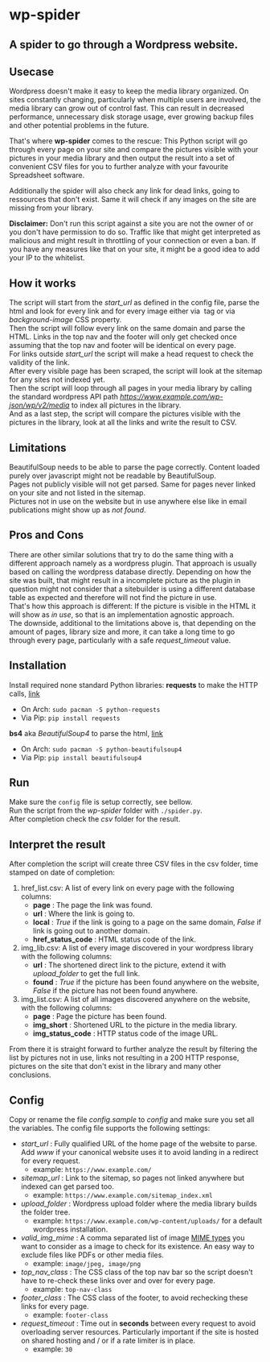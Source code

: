 # wp-spider
## A spider to go through a Wordpress website.

## Usecase
Wordpress doesn't make it easy to keep the media library organized. On sites constantly changing, particularly when multiple users are involved, the media library can grow out of control fast. This can result in decreased performance, unnecessary disk storage usage, ever growing backup files and other potential problems in the future.

That's where **wp-spider** comes to the rescue: This Python script will go through every page on your site and compare the pictures visible with your pictures in your media library and then output the result into a set of convenient CSV files for you to further analyze with your favourite Spreadsheet software.

Additionally the spider will also check any link for dead links, going to ressources that don't exist. Same it will check if any images on the site are missing from your library.

**Disclaimer:** Don't run this script against a site you are not the owner of or you don't have permission to do so. Traffic like that might get interpreted as malicious and might result in throttling of your connection or even a ban. If you have any measures like that on your site, it might be a good idea to add your IP to the whitelist.


## How it works
The script will start from the *start_url* as defined in the config file, parse the html and look for every link and for every image either via *<img>* tag or via *background-image* CSS property.  
Then the script will follow every link on the same domain and parse the HTML. Links in the top nav and the footer will only get checked once assuming that the top nav and footer will be identical on every page.  
For links outside *start_url* the script will make a head request to check the validity of the link.  
After every visible page has been scraped, the script will look at the sitemap for any sites not indexed yet.  
Then the script will loop through all pages in your media library by calling the standard wordpress API path *https://www.example.com/wp-json/wp/v2/media* to index all pictures in the library.  
And as a last step, the script will compare the pictures visible with the pictures in the library, look at all the links and write the result to CSV.


## Limitations
BeautifulSoup needs to be able to parse the page correctly. Content loaded purely over javascript might not be readable by BeautifulSoup.  
Pages not publicly visible will not get parsed. Same for pages never linked on your site and not listed in the sitemap.  
Pictures not in use on the website but in use anywhere else like in email publications might show up as *not found*.


## Pros and Cons
There are other similar solutions that try to do the same thing with a different approach namely as a wordpress plugin. That approach is usually based on calling the wordpress database directly. Depending on how the site was built, that might result in a incomplete picture as the plugin in question might not consider that a sitebuilder is using a different database table as expected and therefore will not find the picture in use.  
That's how this approach is different: If the picture is visible in the HTML it will show as *in use*, so that is an implementation agnostic approach.  
The downside, additional to the limitations above is, that depending on the amount of pages, library size and more, it can take a long time to go through every page, particularly with a safe *request_timeout* value.


## Installation
Install required none standard Python libraries:
**requests** to make the HTTP calls, [link](https://pypi.org/project/requests/)
* On Arch: `sudo pacman -S python-requests`
* Via Pip: `pip install requests`

**bs4** aka *BeautifulSoup4* to parse the html, [link](https://pypi.org/project/beautifulsoup4/)
* On Arch: `sudo pacman -S python-beautifulsoup4`
* Via Pip: `pip install beautifulsoup4`


## Run
Make sure the `config` file is setup correctly, see bellow.  
Run the script from the *wp-spider* folder with `./spider.py`.  
After completion check the *csv* folder for the result.


## Interpret the result
After completion the script will create three CSV files in the csv folder, time stamped on date of completion:
1. href_list.csv: A list of every link on every page with the following columns:
    * **page**              : The page the link was found.
    * **url**               : Where the link is going to.
    * **local**             : *True* if the link is going to a page on the same domain, *False* if link is going out to another domain.
    * **href_status_code**  : HTML status code of the link.
2. img_lib.csv: A list of every image discovered in your wordpress library with the following columns:
    * **url**               : The shortened direct link to the picture, extend it with *upload_folder* to get the full link.
    * **found**             : *True* if the picture has been found anywhere on the website, *False* if the picture has not been found anywhere.
3. img_list.csv: A list of all images discovered anywhere on the website, with the following columns:
    * **page**              : Page the picture has been found.
    * **img_short**         : Shortened URL to the picture in the media library.
    * **img_status_code**   : HTTP status code of the image URL.

From there it is straight forward to further analyze the result by filtering the list by pictures not in use, links not resulting in a 200 HTTP response, pictures on the site that don't exist in the library and many other conclusions. 


## Config
Copy or rename the file *config.sample* to *config* and make sure you set all the variables.
The config file supports the following settings:
* *start_url*       : Fully qualified URL of the home page of the website to parse. Add *www* if your canonical website uses it to avoid landing in a redirect for every request.
    * example: `https://www.example.com/`
* *sitemap_url*     : Link to the sitemap, so pages not linked anywhere but indexed can get parsed too.
    * example: `https://www.example.com/sitemap_index.xml`
* *upload_folder*   : Wordpress upload folder where the media library builds the folder tree.
    * example: `https://www.example.com/wp-content/uploads/` for a default wordpress installation.
* *valid_img_mime*  : A comma separated list of image [MIME types](https://www.iana.org/assignments/media-types/media-types.xhtml#image) you want to consider as a image to check for its existence. An easy way to exclude files like PDFs or other media files.
    * example: `image/jpeg, image/png`
* *top_nav_class*   : The CSS class of the top nav bar so the script doesn't have to re-check these links over and over for every page.
    * example: `top-nav-class`
* *footer_class*    : The CSS class of the footer, to avoid rechecking these links for every page.
    * example: `footer-class`
* *request_timeout* : Time out in **seconds** between every request to avoid overloading server resources. Particularly important if the site is hosted on shared hosting and / or if a rate limiter is in place.
    * example: `30`

